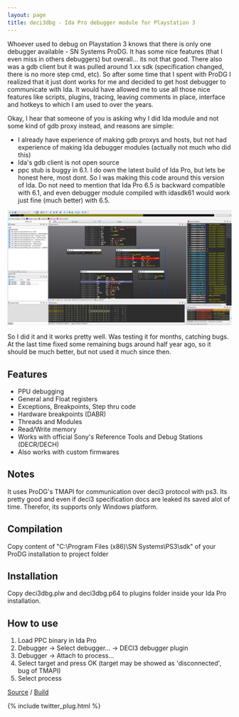 ```yaml
---
layout: page
title: deci3dbg - Ida Pro debugger module for Playstation 3
---
```


Whoever used to debug on Playstation 3 knows that there is only one debugger available - SN Systems ProDG. It has some nice features (that I even miss in others debuggers) but overall... its not that good. There also was a gdb client but it was pulled around 1.xx sdk (specification changed, there is no more step cmd, etc). So after some time that I spent with ProDG I realized that it just dont works for me and decided to get host debugger to communicate with Ida. It would have allowed me to use all those nice features like scripts, plugins, tracing, leaving comments in place, interface and hotkeys to which I am used to over the years.

Okay, I hear that someone of you is asking why I did Ida module and not some kind of gdb proxy instead, and reasons are simple:

- I already have experience of making gdb proxys and hosts, but not had experience of making Ida debugger modules (actually not much who did this)
- Ida's gdb client is not open source
- ppc stub is buggy in 6.1. I do own the latest build of Ida Pro, but lets be honest here, most dont. So I was making this code around this version of Ida. Do not need to mention that Ida Pro 6.5 is backward compatible with 6.1, and even debugger module compiled with idasdk61 would work just fine (much better) with 6.5.

![deci3dbg screenshot](/assets/deci3dbg.png)

So I did it and it works pretty well. Was testing it for months, catching bugs. At the last time fixed some remaining bugs around half year ago, so it should be much better, but not used it much since then.

## Features
- PPU debugging
- General and Float registers
- Exceptions, Breakpoints, Step thru code
- Hardware breakpoints (DABR)
- Threads and Modules
- Read/Write memory
- Works with official Sony's Reference Tools and Debug Stations (DECR/DECH)
- Also works with custom firmwares

## Notes
It uses ProDG's TMAPI for communication over deci3 protocol with ps3. Its pretty good and even if deci3 specification docs are leaked its saved alot of time. Therefor, its supports only Windows platform.

## Compilation
Copy content of "C:\Program Files (x86)\SN Systems\PS3\sdk" of your ProDG installation to project folder

## Installation
Copy deci3dbg.plw and deci3dbg.p64 to plugins folder inside your Ida Pro installation.

## How to use
1. Load PPC binary in Ida Pro
2. Debugger -> Select debugger... -> DECI3 debugger plugin
3. Debugger -> Attach to process...
4. Select target and press OK (target may be showed as 'disconnected', bug of TMAPI)
5. Select process

<a href="https://github.com/oct0xor/deci3dbg">Source</a> / <a href="https://github.com/oct0xor/deci3dbg/tree/master/build">Build</a>

{% include twitter_plug.html %}